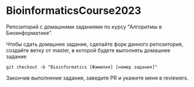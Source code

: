 # BioinformaticsCourse2023
Репозиторий с домашними заданиями по курсу "Алгоритмы в Биоинформатике". 

Чтобы сдать домашнее задание, сделайте форк данного репозитория, создайте ветку от master, в которой будете выполнять домашнее задание  
```
git checkout -b "Bioinformatics [Фамилия] [номер задания]"
```
Закончив выполнение задания, заведите PR и укажите меня в reviewers.
